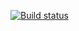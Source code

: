 [![Build status](https://ci.appveyor.com/api/projects/status/8tbl9uoun9737y8v?svg=true)](https://ci.appveyor.com/project/MarniaTu/bankcardapplication)